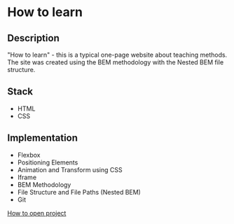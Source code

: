 # How to learn   

## Description

"How to learn" - this is a typical one-page website about teaching methods. The site was created using the BEM methodology with the Nested BEM file structure.

## Stack

* HTML  
* CSS  

## Implementation

* Flexbox
* Positioning Elements
* Animation and Transform using CSS
* Iframe
* BEM Methodology
* File Structure and File Paths (Nested BEM)
* Git


[How to open project](https://ludmilavp.github.io/how-to-learn/index.html) 
